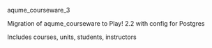 aqume_courseware_3

Migration of aqume_courseware to Play! 2.2 with config for Postgres


Includes courses, units, students, instructors